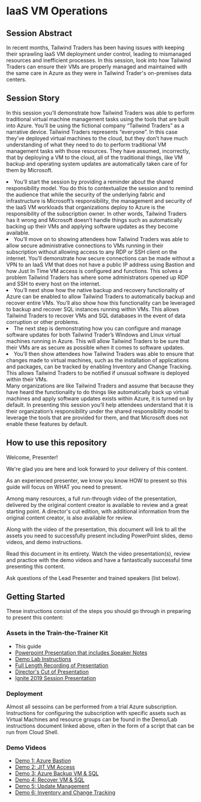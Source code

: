 # IaaS VM Operations

## Session Abstract
In recent months, Tailwind Traders has been having issues with keeping their sprawling IaaS VM deployment under control, leading to mismanaged resources and inefficient processes. In this session, look into how Tailwind Traders can ensure their VMs are properly managed and maintained with the same care in Azure as they were in Tailwind Trader's on-premises data centers.

## Session Story

In this session you’ll demonstrate how Tailwind Traders was able to perform traditional virtual machine management tasks using the tools that are built into Azure. You’ll be using the fictional company “Tailwind Traders” as a narrative device. Tailwind Traders represents “everyone”. In this case they’ve deployed virtual machines to the cloud, but they don’t have much understanding of what they need to do to perform traditional VM management tasks with those resources. They have assumed, incorrectly, that by deploying a VM to the cloud, all of the traditional things, like VM backup and operating system updates are automatically taken care of for them by Microsoft.
<li>You’ll start the session by providing a reminder about the shared responsibility model. You do this to contextualize the session and to remind the audience that while the security of the underlying fabric and infrastructure is Microsoft’s responsibility, the management and security of the IaaS VM workloads that organizations deploy to Azure is the responsibility of the subscription owner. In other words, Tailwind Traders has it wrong and Microsoft doesn’t handle things such as automatically backing up their VMs and applying software updates as they become available.</li>
<li>You’ll move on to showing attendees how Tailwind Traders was able to allow secure administrative connections to VMs running in their subscription without allowing access to any RDP or SSH client on the internet. You’ll demonstrate how secure connections can be made without a VPN to an IaaS VM that does not have a public IP address using Bastion and how Just In Time VM access is configured and functions. This solves a problem Tailwind Traders has where some administrators opened up RDP and SSH to every host on the internet.</li>
<li>You’ll next show how the native backup and recovery functionality of Azure can be enabled to allow Tailwind Traders to automatically backup and recover entire VMs. You’ll also show how this functionality can be leveraged to backup and recover SQL instances running within VMs. This allows Tailwind Traders to recover VMs and SQL databases in the event of data corruption or other problems.</li>
<li>The next step is demonstrating how you can configure and manage software updates for both Tailwind Trader’s Windows and Linux virtual machines running in Azure. This will allow Tailwind Traders to be sure that their VMs are as secure as possible when it comes to software updates.</li>
<li>You’ll then show attendees how Tailwind Traders was able to ensure that changes made to virtual machines, such as the installation of applications and packages, can be tracked by enabling Inventory and Change Tracking. This allows Tailwind Traders to be notified if unusual software is deployed within their VMs.</li>
</ul>
Many organizations are like Tailwind Traders and assume that because they have heard the functionality to do things like automatically back up virtual machines and apply software updates exists within Azure, it is turned on by default. In presenting this session you’ll help attendees understand that it is their organization’s responsibility under the shared responsibility model to leverage the tools that are provided for them, and that Microsoft does not enable these features by default.


## How to use this repository
Welcome, Presenter!

We're glad you are here and look forward to your delivery of this content.

As an experienced presenter, we know you know HOW to present so this guide will focus on WHAT you need to present.

Among many resources, a full run-through video of the presentation, delivered by the original content creator is available to review and a great starting point. A director's cut edition, with additional information from the original content creator, is also available for review.

Along with the video of the presentation, this document will link to all the assets you need to successfully present including PowerPoint slides, demo videos, and demo instructions.

Read this document in its entirety. Watch the video presentation(s), review and practice with the demo videos and have a fantastically successful time presenting this content.

Ask questions of the Lead Presenter and trained speakers (list below).

## Getting Started
These instructions consist of the steps you should go through in preparing to present this content:

### Assets in the Train-the-Trainer Kit

- This guide
- [Powerpoint Presentation that includes Speaker Notes](https://globaleventcdn.blob.core.windows.net/assets/mco/mco10/mco10.pptx)
- [Demo Lab Instructions](https://globaleventcdn.blob.core.windows.net/assets/mco/mco10/MCO%2010%20LAB%20NOTES-Draft1.docx)
- [Full Length Recording of Presentation](https://globaleventcdn.blob.core.windows.net/assets/mco/mco10/MCO-10-RunThrough.mp4)
- [Director's Cut of Presentation](https://globaleventcdn.blob.core.windows.net/assets/mco/mco10/MCO-10-Director-Cut.mp4)
- [Ignite 2019 Session Presentation](https://globaleventcdn.blob.core.windows.net/assets/mco/mco10/MCO_10_IGNITE.mp4)

### Deployment

Almost all sessoins can be performed from a trial Azure subscription. Instructions for configuring the subscription with specific assets such as Virtual Machines and resource groups can be found in the Demo/Lab instructions document linked above, often in the form of a script that can be run from Cloud Shell. 

### Demo Videos


- [Demo 1: Azure Bastion](https://globaleventcdn.blob.core.windows.net/assets/mco/mco10/DEMO-01-Bastion.mp4)
- [Demo 2: JIT VM Access](https://globaleventcdn.blob.core.windows.net/assets/mco/mco10/DEMO-02-JIT-VM-RDP.mp4)
- [Demo 3: Azure Backup VM & SQL](https://globaleventcdn.blob.core.windows.net/assets/mco/mco10/DEMO-03-Backup-VM-SQLServer.mp4)
- [Demo 4: Recover VM & SQL](https://globaleventcdn.blob.core.windows.net/assets/mco/mco10/DEMO-04-Recover-VM-SQLDatabase.mp4)
- [Demo 5: Update Management](https://globaleventcdn.blob.core.windows.net/assets/mco/mco10/DEMO-05-Update-Management.mp4)
- [Demo 6: Inventory and Change Tracking](https://globaleventcdn.blob.core.windows.net/assets/mco/mco10/DEMO-06-Enable-Inventory-Change-Tracking.mp4)
